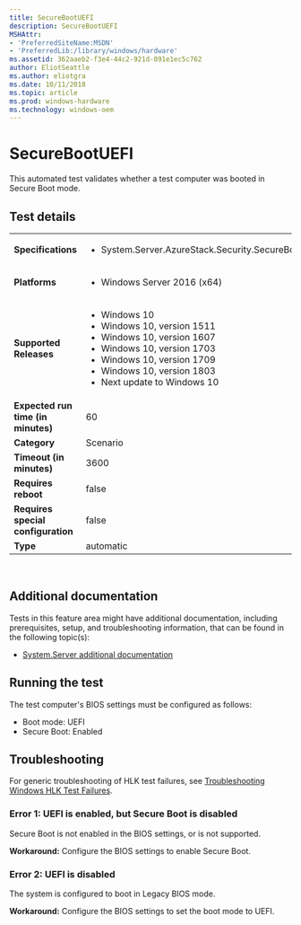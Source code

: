 ```yaml
---
title: SecureBootUEFI
description: SecureBootUEFI
MSHAttr:
- 'PreferredSiteName:MSDN'
- 'PreferredLib:/library/windows/hardware'
ms.assetid: 362aaeb2-f3e4-44c2-921d-091e1ec5c762
author: EliotSeattle
ms.author: eliotgra
ms.date: 10/11/2018
ms.topic: article
ms.prod: windows-hardware
ms.technology: windows-oem
---
```


# <span id="p_hlk_test.908e4447-31e4-49c7-a6a8-486558006d0e"></span>SecureBootUEFI


This automated test validates whether a test computer was booted in Secure Boot mode.

## Test details
|||
|---|---|
| **Specifications**  | <ul><li>System.Server.AzureStack.Security.SecureBootUEFIOverPXE</li></ul> |  
| **Platforms**   | <ul><li>Windows Server 2016 (x64)</li></ul> |
| **Supported Releases** | <ul><li>Windows 10</li><li>Windows 10, version 1511</li><li>Windows 10, version 1607</li><li>Windows 10, version 1703</li><li>Windows 10, version 1709</li><li>Windows 10, version 1803</li><li>Next update to Windows 10</li></ul> |
|**Expected run time (in minutes)**| 60 |
|**Category**| Scenario |
|**Timeout (in minutes)**| 3600 |
|**Requires reboot**| false |
|**Requires special configuration**| false |
|**Type**| automatic |

 

## <span id="Additional_documentation"></span><span id="additional_documentation"></span><span id="ADDITIONAL_DOCUMENTATION"></span>Additional documentation


Tests in this feature area might have additional documentation, including prerequisites, setup, and troubleshooting information, that can be found in the following topic(s):

-   [System.Server additional documentation](system-server-additional-documentation.md)

## <span id="Running_the_test"></span><span id="running_the_test"></span><span id="RUNNING_THE_TEST"></span>Running the test


The test computer's BIOS settings must be configured as follows:

-   Boot mode: UEFI
-   Secure Boot: Enabled

## <span id="Troubleshooting"></span><span id="troubleshooting"></span><span id="TROUBLESHOOTING"></span>Troubleshooting


For generic troubleshooting of HLK test failures, see [Troubleshooting Windows HLK Test Failures](..\user\troubleshooting-windows-hlk-test-failures.md).

### <span id="Error_1__UEFI_is_enabled__but_Secure_Boot_is_disabled"></span><span id="error_1__uefi_is_enabled__but_secure_boot_is_disabled"></span><span id="ERROR_1__UEFI_IS_ENABLED__BUT_SECURE_BOOT_IS_DISABLED"></span>**Error 1: UEFI is enabled, but Secure Boot is disabled**

Secure Boot is not enabled in the BIOS settings, or is not supported.

**Workaround:** Configure the BIOS settings to enable Secure Boot.

### <span id="Error_2__UEFI_is_disabled"></span><span id="error_2__uefi_is_disabled"></span><span id="ERROR_2__UEFI_IS_DISABLED"></span>**Error 2: UEFI is disabled**

The system is configured to boot in Legacy BIOS mode.

**Workaround:** Configure the BIOS settings to set the boot mode to UEFI.

 

 






